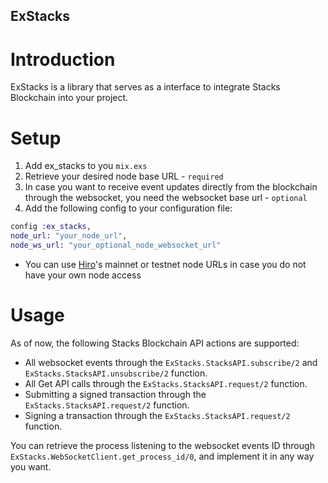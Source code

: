 ## ExStacks

# Introduction

ExStacks is a library that serves as a interface to integrate Stacks Blockchain into your project.

# Setup

1. Add ex_stacks to you `mix.exs`
2. Retrieve your desired node base URL - `required`
3. In case you want to receive event updates directly from the blockchain through the websocket, you need the websocket base url - `optional`
4. Add the following config to your configuration file:
 ```elixir
 config :ex_stacks,
 node_url: "your_node_url",
 node_ws_url: "your_optional_node_websocket_url"
 ```

- You can use [Hiro](https://docs.hiro.so/get-started/stacks-blockchain-api)'s mainnet or testnet node URLs in case you do not have your own node access

# Usage

As of now, the following Stacks Blockchain API actions are supported:
- All websocket events through the ``ExStacks.StacksAPI.subscribe/2`` and ``ExStacks.StacksAPI.unsubscribe/2`` function.
- All Get API calls through the ``ExStacks.StacksAPI.request/2`` function.
- Submitting a signed transaction through the ``ExStacks.StacksAPI.request/2`` function.
- Signing a transaction through the ``ExStacks.StacksAPI.request/2`` function.

You can retrieve the process listening to the websocket events ID through ``ExStacks.WebSocketClient.get_process_id/0``, and implement it in any way you want.